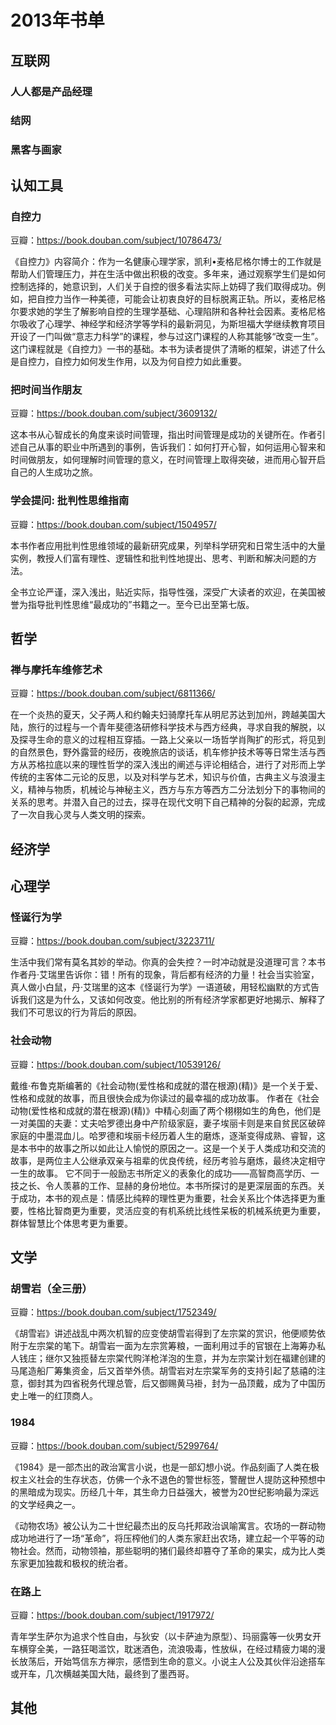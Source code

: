 # 2013年书单

## 互联网

### 人人都是产品经理

### 结网

### 黑客与画家


## 认知工具

### 自控力
豆瓣：https://book.douban.com/subject/10786473/

《自控力》内容简介：作为一名健康心理学家，凯利•麦格尼格尔博士的工作就是帮助人们管理压力，并在生活中做出积极的改变。多年来，通过观察学生们是如何控制选择的，她意识到，人们关于自控的很多看法实际上妨碍了我们取得成功。例如，把自控力当作一种美德，可能会让初衷良好的目标脱离正轨。所以，麦格尼格尔要求她的学生了解影响自控的生理学基础、心理陷阱和各种社会因素。麦格尼格尔吸收了心理学、神经学和经济学等学科的最新洞见，为斯坦福大学继续教育项目开设了一门叫做“意志力科学”的课程，参与过这门课程的人称其能够“改变一生”。这门课程就是《自控力》一书的基础。本书为读者提供了清晰的框架，讲述了什么是自控力，自控力如何发生作用，以及为何自控力如此重要。

### 把时间当作朋友

豆瓣：https://book.douban.com/subject/3609132/

这本书从心智成长的角度来谈时间管理，指出时间管理是成功的关键所在。作者引述自己从事的职业中所遇到的事例，告诉我们：如何打开心智，如何运用心智来和时间做朋友，如何理解时间管理的意义，在时间管理上取得突破，进而用心智开启自己的人生成功之旅。

### 学会提问: 批判性思维指南

豆瓣：https://book.douban.com/subject/1504957/

本书作者应用批判性思维领域的最新研究成果，列举科学研究和日常生活中的大量实例，教授人们富有理性、逻辑性和批判性地提出、思考、判断和解决问题的方法。

全书立论严谨，深入浅出，贴近实际，指导性强，深受广大读者的欢迎，在美国被誉为指导批判性思维“最成功的”书籍之一。至今已出至第七版。

## 哲学

### 禅与摩托车维修艺术

豆瓣：https://book.douban.com/subject/6811366/

在一个炎热的夏天，父子两人和约翰夫妇骑摩托车从明尼苏达到加州，跨越美国大陆，旅行的过程与一个青年斐德洛研修科学技术与西方经典，寻求自我的解脱，以及探寻生命的意义的过程相互穿插。一路上父亲以一场哲学肖陶扩的形式，将见到的自然景色，野外露营的经历，夜晚旅店的谈话，机车修护技术等等日常生活与西方从苏格拉底以来的理性哲学的深入浅出的阐述与评论相结合，进行了对形而上学传统的主客体二元论的反思，以及对科学与艺术，知识与价值，古典主义与浪漫主义，精神与物质，机械论与神秘主义，西方与东方等西方二分法划分下的事物间的关系的思考。并潜入自己的过去，探寻在现代文明下自己精神的分裂的起源，完成了一次自我心灵与人类文明的探索。


## 经济学

## 心理学

### 怪诞行为学

豆瓣：https://book.douban.com/subject/3223711/

生活中我们常有莫名其妙的举动。你真的会失控？一时冲动就是没道理可言？本书作者丹·艾瑞里告诉你：错！所有的现象，背后都有经济的力量！社会当实验室，真人做小白鼠，丹·艾瑞里的这本《怪诞行为学》一语道破，用轻松幽默的方式告诉我们这是为什么，又该如何改变。他比别的所有经济学家都更好地揭示、解释了我们不可思议的行为背后的原因。


### 社会动物

豆瓣：https://book.douban.com/subject/10539126/

戴维·布鲁克斯编著的《社会动物(爱性格和成就的潜在根源)(精)》是一个关于爱、性格和成就的故事，而且很快会成为你读过的最幸福的成功故事。 作者在《社会动物(爱性格和成就的潜在根源)(精)》中精心刻画了两个栩栩如生的角色，他们是一对美国的夫妻：丈夫哈罗德出身中产阶级家庭，妻子埃丽卡则是来自贫民区破碎家庭的中墨混血儿。哈罗德和埃丽卡经历着人生的磨炼，逐渐变得成熟、睿智，这是本书中的故事之所以如此让人愉悦的原因之一。这是一个关于人类成功和交流的故事，是两位主人公继承双亲与祖辈的优良传统，经历考验与磨炼，最终决定相守一生的故事。 它不同于一般励志书所定义的表象化的成功——高智商高学历、一技之长、令人羡慕的工作、显赫的身份地位。本书所探讨的是更深层面的东西。关于成功，本书的观点是：情感比纯粹的理性更为重要，社会关系比个体选择更为重要，性格比智商更为重要，灵活应变的有机系统比线性呆板的机械系统更为重要，群体智慧比个体思考更为重要。


## 文学

### 胡雪岩（全三册）
豆瓣：https://book.douban.com/subject/1752349/

《胡雪岩》讲述战乱中两次机智的应变使胡雪岩得到了左宗棠的赏识，他便顺势依附于左宗棠的笔下。胡雪岩一面为左宗赏筹粮，一面利用过手的官银在上海筹办私人钱庄；继尔又独揽替左宗棠代购洋枪洋泡的生意，并为左宗棠计划在福建创建的马尾造船厂筹集资金，后又首举外债。胡雪岩对左宗棠军务的支持引起了慈禧的注意，御封其为四省税务代理总管，后又御赐黄马褂，封为一品顶戴，成为了中国历史上唯一的红顶商人。


### 1984

豆瓣：https://book.douban.com/subject/5299764/

《1984》是一部杰出的政治寓言小说，也是一部幻想小说。作品刻画了人类在极权主义社会的生存状态，仿佛一个永不退色的警世标签，警醒世人提防这种预想中的黑暗成为现实。历经几十年，其生命力日益强大，被誉为20世纪影响最为深远的文学经典之一。

《动物农场》被公认为二十世纪最杰出的反乌托邦政治讽喻寓言。农场的一群动物成功地进行了一场“革命”，将压榨他们的人类东家赶出农场，建立起一个平等的动物社会。然而，动物领袖，那些聪明的猪们最终却篡夺了革命的果实，成为比人类东家更加独裁和极权的统治者。


### 在路上

豆瓣：https://book.douban.com/subject/1917972/

青年学生萨尔为追求个性自由，与狄安（以卡萨迪为原型）、玛丽露等一伙男女开车横穿全美，一路狂喝滥饮，耽迷酒色，流浪吸毒，性放纵，在经过精疲力竭的漫长放荡后，开始笃信东方禅宗，感悟到生命的意义。小说主人公及其伙伴沿途搭车或开车，几次横越美国大陆，最终到了墨西哥。

## 其他